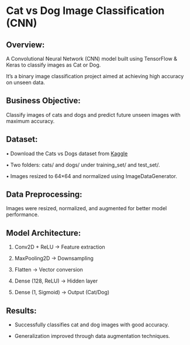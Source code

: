 # Cat vs Dog Image Classification (CNN)



## Overview: 
A Convolutional Neural Network (CNN) model built using TensorFlow & Keras to classify images as Cat or Dog.

It’s a binary image classification project aimed at achieving high accuracy on unseen data.


## Business Objective:
 
Classify images of cats and dogs and predict future unseen images with maximum accuracy.

## Dataset:
 
•	Download the Cats vs Dogs dataset from [Kaggle](https://www.kaggle.com/c/dogs-vs-cats/data)

•	Two folders: cats/ and dogs/ under training_set/ and test_set/.

•	Images resized to 64×64 and normalized using ImageDataGenerator.


## Data Preprocessing: 

Images were resized, normalized, and augmented for better model performance.

## Model Architecture:

 1.	Conv2D + ReLU → Feature extraction
   
2.	MaxPooling2D → Downsampling
   
3.	Flatten → Vector conversion
	
4.	Dense (128, ReLU) → Hidden layer
	
5.	Dense (1, Sigmoid) → Output (Cat/Dog)

   

## Results:

 
-	Successfully classifies cat and dog images with good accuracy.
  
-	Generalization improved through data augmentation techniques.



